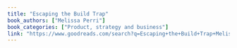 ```yaml
---
title: "Escaping the Build Trap"
book_authors: ["Melissa Perri"]
book_categories: ["Product, strategy and business"]
link: "https://www.goodreads.com/search?q=Escaping+the+Build+Trap+Melissa+Perri"
---
```

